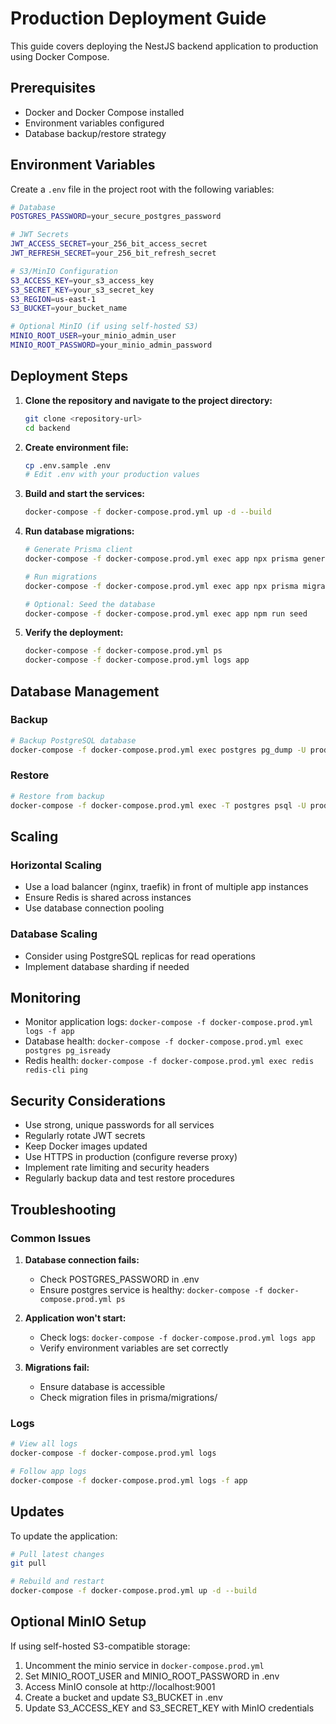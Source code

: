 # Production Deployment Guide

This guide covers deploying the NestJS backend application to production using Docker Compose.

## Prerequisites

- Docker and Docker Compose installed
- Environment variables configured
- Database backup/restore strategy

## Environment Variables

Create a `.env` file in the project root with the following variables:

```bash
# Database
POSTGRES_PASSWORD=your_secure_postgres_password

# JWT Secrets
JWT_ACCESS_SECRET=your_256_bit_access_secret
JWT_REFRESH_SECRET=your_256_bit_refresh_secret

# S3/MinIO Configuration
S3_ACCESS_KEY=your_s3_access_key
S3_SECRET_KEY=your_s3_secret_key
S3_REGION=us-east-1
S3_BUCKET=your_bucket_name

# Optional MinIO (if using self-hosted S3)
MINIO_ROOT_USER=your_minio_admin_user
MINIO_ROOT_PASSWORD=your_minio_admin_password
```

## Deployment Steps

1. **Clone the repository and navigate to the project directory:**
   ```bash
   git clone <repository-url>
   cd backend
   ```

2. **Create environment file:**
   ```bash
   cp .env.sample .env
   # Edit .env with your production values
   ```

3. **Build and start the services:**
   ```bash
   docker-compose -f docker-compose.prod.yml up -d --build
   ```

4. **Run database migrations:**
   ```bash
   # Generate Prisma client
   docker-compose -f docker-compose.prod.yml exec app npx prisma generate

   # Run migrations
   docker-compose -f docker-compose.prod.yml exec app npx prisma migrate deploy

   # Optional: Seed the database
   docker-compose -f docker-compose.prod.yml exec app npm run seed
   ```

5. **Verify the deployment:**
   ```bash
   docker-compose -f docker-compose.prod.yml ps
   docker-compose -f docker-compose.prod.yml logs app
   ```

## Database Management

### Backup
```bash
# Backup PostgreSQL database
docker-compose -f docker-compose.prod.yml exec postgres pg_dump -U prod_user prod_db > backup.sql
```

### Restore
```bash
# Restore from backup
docker-compose -f docker-compose.prod.yml exec -T postgres psql -U prod_user prod_db < backup.sql
```

## Scaling

### Horizontal Scaling
- Use a load balancer (nginx, traefik) in front of multiple app instances
- Ensure Redis is shared across instances
- Use database connection pooling

### Database Scaling
- Consider using PostgreSQL replicas for read operations
- Implement database sharding if needed

## Monitoring

- Monitor application logs: `docker-compose -f docker-compose.prod.yml logs -f app`
- Database health: `docker-compose -f docker-compose.prod.yml exec postgres pg_isready`
- Redis health: `docker-compose -f docker-compose.prod.yml exec redis redis-cli ping`

## Security Considerations

- Use strong, unique passwords for all services
- Regularly rotate JWT secrets
- Keep Docker images updated
- Use HTTPS in production (configure reverse proxy)
- Implement rate limiting and security headers
- Regularly backup data and test restore procedures

## Troubleshooting

### Common Issues

1. **Database connection fails:**
   - Check POSTGRES_PASSWORD in .env
   - Ensure postgres service is healthy: `docker-compose -f docker-compose.prod.yml ps`

2. **Application won't start:**
   - Check logs: `docker-compose -f docker-compose.prod.yml logs app`
   - Verify environment variables are set correctly

3. **Migrations fail:**
   - Ensure database is accessible
   - Check migration files in prisma/migrations/

### Logs
```bash
# View all logs
docker-compose -f docker-compose.prod.yml logs

# Follow app logs
docker-compose -f docker-compose.prod.yml logs -f app
```

## Updates

To update the application:

```bash
# Pull latest changes
git pull

# Rebuild and restart
docker-compose -f docker-compose.prod.yml up -d --build
```

## Optional MinIO Setup

If using self-hosted S3-compatible storage:

1. Uncomment the minio service in `docker-compose.prod.yml`
2. Set MINIO_ROOT_USER and MINIO_ROOT_PASSWORD in .env
3. Access MinIO console at http://localhost:9001
4. Create a bucket and update S3_BUCKET in .env
5. Update S3_ACCESS_KEY and S3_SECRET_KEY with MinIO credentials